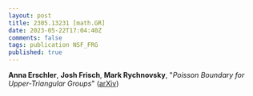 ```yaml
---
layout: post
title: 2305.13231 [math.GR]
date: 2023-05-22T17:04:40Z
comments: false
tags: publication NSF_FRG
published: true 
---
```


<b>Anna Erschler</b>, <b>Josh Frisch</b>, <b>Mark Rychnovsky</b>, "<i>Poisson Boundary for Upper-Triangular Groups</i>" ([arXiv](http://arxiv.org/abs/2305.13231v1))
